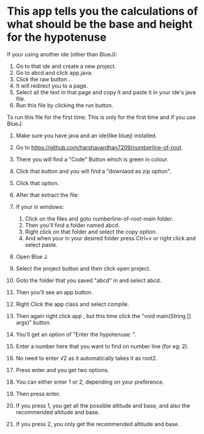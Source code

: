 # This app tells you the calculations of what should be the base and height for the hypotenuse
If your using another ide (other than BlueJ):
1. Go to that ide and create a new project.
2. Go to abcd and click app.java.
3. Click the raw button .
4. It will redirect you to a page.
5. Select all the text in that page and copy it and paste it in your ide's java file.
6. Run this file by clicking the run button.


To run this file for the first time:
This is only for the first time and if you use BlueJ:
1. Make sure you have java and an ide(like bluej) installed.
2. Go to https://github.com/harshavardhan7209/numberline-of-root.
3. There you will find a "Code" Button which is green in colour.
4. Click that button and you will find a "downlaod as zip option".
5. Click that option.
6. After that extract the file:
7. If your in windows:
      1. Click on the files and goto numberline-of-root-main folder.
      2. Then you'll find a folder named abcd.
      3. Right click on that folder and select the copy option.
      4. And when your in your desired folder press Ctrl+v or right click and select paste.





8. Open Blue J.
9. Select the project button and then click open project.
10. Goto the folder that you saved "abcd" in and select abcd.
11. Then you'll see an app button.
12. Right Click the app class and select compile.
13. Then again right click app , but this time click the "void main(String [] args)" button.
14. You'll get an option of "Enter the hypotenuse: ".
15. Enter a number here that you want to find on number line (for eg: 2).
16. No need to enter √2 as it automatically takes it as root2.
17. Press enter and you get two options.
18. You can either enter 1 or 2, depending on your preference.
19. Then press enter.
20. If you press 1, you  get all the possible altitude and base, and also the recommended altitude and base.
21. If you press 2, you only get the recommended altitude and base.
